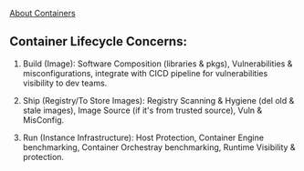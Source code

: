 [About Containers](https://github.com/IOxCyber/CyberWeb-Concepts/blob/main/Docker101/Docker-Theory.md#2-docker-containers-running-instance-of-a-docker-image)

## Container Lifecycle Concerns:

1. Build (Image): 
Software Composition (libraries & pkgs), Vulnerabilities & misconfigurations, integrate with CICD pipeline for vulnerabilities visibility to dev teams.

2. Ship (Registry/To Store Images): 
Registry Scanning & Hygiene (del old & stale images), Image Source (if it's from trusted source), Vuln & MisConfig.

3. Run (Instance Infrastructure): 
Host Protection, Container Engine benchmarking, Container Orchestray benchmarking, Runtime Visibility & protection.